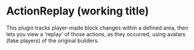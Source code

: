 # ActionReplay (working title)

This plugin tracks player-made block changes within a defined area, then lets you view a 'replay' of those actions, as they occurred, using avatars (fake players) of the original builders.
